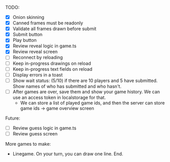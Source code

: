 
TODO:
- [x] Onion skinning
- [x] Canned frames must be readonly
- [x] Validate all frames drawn before submit
- [x] Submit button
- [x] Play button
- [x] Review reveal logic in game.ts
- [x] Review reveal screen
- [ ] Reconnect by reloading
- [ ] Keep in-progress drawings on reload
- [ ] Keep in-progress text fields on reload
- [ ] Display errors in a toast
- [ ] Show wait status: (5/10) if there are 10 players and
       5 have submitted. Show names of who has submitted and
       who hasn't.
- [ ] After games are over, save them and show your game history.
       We can use an access token in localstorage for that.
  - We can store a list of played game ids, and then the server can
    store game ids -> game overview screen

Future:
- [ ] Review guess logic in game.ts
- [ ] Review guess screen

More games to make:
- Linegame. On your turn, you can draw one line. End.